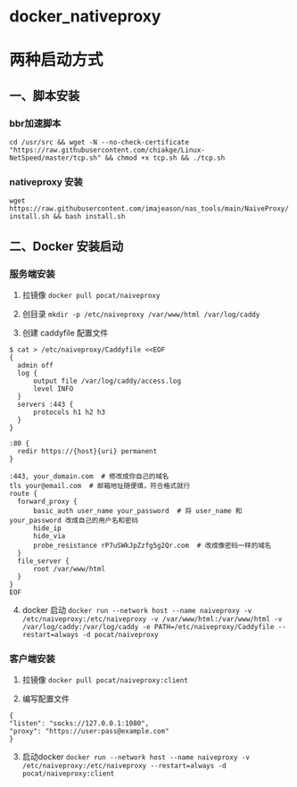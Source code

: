 # docker_nativeproxy

# 两种启动方式
## 一、脚本安装
### bbr加速脚本
`cd /usr/src && wget -N --no-check-certificate "https://raw.githubusercontent.com/chiakge/Linux-NetSpeed/master/tcp.sh" && chmod +x tcp.sh && ./tcp.sh`


### nativeproxy 安装

`wget https://raw.githubusercontent.com/imajeason/nas_tools/main/NaiveProxy/install.sh && bash install.sh`

## 二、Docker 安装启动
### 服务端安装
1. 拉镜像
`docker pull pocat/naiveproxy`

2. 创目录
`mkdir -p /etc/naiveproxy /var/www/html /var/log/caddy`

3. 创建 caddyfile 配置文件
```
$ cat > /etc/naiveproxy/Caddyfile <<EOF
{
  admin off
  log {
      output file /var/log/caddy/access.log
      level INFO
  }
  servers :443 {
      protocols h1 h2 h3
  }
}

:80 {
  redir https://{host}{uri} permanent
}

:443, your_domain.com  # 修改成你自己的域名
tls your@email.com  # 邮箱地址随便填，符合格式就行
route {
  forward_proxy {
      basic_auth user_name your_password  # 将 user_name 和 your_password 改成自己的用户名和密码
      hide_ip
      hide_via
      probe_resistance rP7uSWkJpZzfg5g2Qr.com  # 改成像密码一样的域名
  }
  file_server {
      root /var/www/html
  }
}
EOF
```
4. docker 启动
`docker run --network host --name naiveproxy -v /etc/naiveproxy:/etc/naiveproxy -v /var/www/html:/var/www/html -v /var/log/caddy:/var/log/caddy -e PATH=/etc/naiveproxy/Caddyfile --restart=always -d pocat/naiveproxy`



### 客户端安装
1. 拉镜像
`docker pull pocat/naiveproxy:client`

2. 编写配置文件
```
{
"listen": "socks://127.0.0.1:1080",
"proxy": "https://user:pass@example.com"
}
```
3. 启动docker 
`docker run --network host --name naiveproxy -v /etc/naiveproxy:/etc/naiveproxy --restart=always -d pocat/naiveproxy:client`
